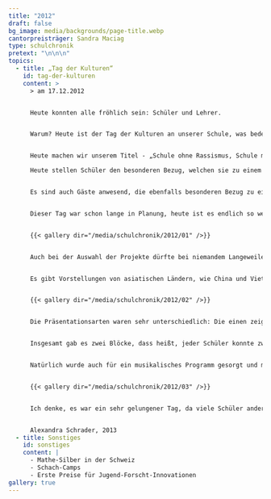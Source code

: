 ```yaml
---
title: "2012"
draft: false
bg_image: media/backgrounds/page-title.webp
cantorpreisträger: Sandra Maciag
type: schulchronik
pretext: "\n\n\n"
topics:
  - title: „Tag der Kulturen“
    id: tag-der-kulturen
    content: >
      > am 17.12.2012


      Heute konnten alle fröhlich sein: Schüler und Lehrer.


      Warum? Heute ist der Tag der Kulturen an unserer Schule, was bedeutet, dass wir alle länger schlafen können.


      Heute machen wir unserem Titel - „Schule ohne Rassismus, Schule mit Courage“ - alle Ehre:

      Heute stellen Schüler den besonderen Bezug, welchen sie zu einem Land oder einer Kultur haben, vor.


      Es sind auch Gäste anwesend, die ebenfalls besonderen Bezug zu einer Kultur haben.


      Dieser Tag war schon lange in Planung, heute ist es endlich so weit. Und damit auch niemand hungern muss, hat die ganze Schule ein Buffet zusammengestellt. Jede Klasse hat Essen zu einem bestimmten Land mitgebracht. Das Spektrum war riesig: Von amerikanischen HotDogs, Wraps und Cupcakes bis hin zu schwedischen und polnischen Leckereien.


      {{< gallery dir="/media/schulchronik/2012/01" />}}


      Auch bei der Auswahl der Projekte dürfte bei niemandem Langeweile aufkommen.


      Es gibt Vorstellungen von asiatischen Ländern, wie China und Vietnam, eine australische Vorstellung, europäische Veranstaltungen über Spanien, Frankreich und Ungarn bis hin zu amerikanischen Vorstellungen von Ländern wie Brasilien.


      {{< gallery dir="/media/schulchronik/2012/02" />}}


      Die Präsentationsarten waren sehr unterschiedlich: Die einen zeigen Filme, die anderen kochen leckeres Essen oder machen eine Powerpoint-Präsentation. Wem eine Kultur besonders gefallen hat, der kann gleich zu der Schüleraustauschorganisation ASF gehen, die an unserer Schule zu Gast war und sich informieren.


      Insgesamt gab es zwei Blöcke, dass heißt, jeder Schüler konnte zwei Veranstaltungen besuchen.


      Natürlich wurde auch für ein musikalisches Programm gesorgt und man hatte die Möglichkeit beim japanischen Origami seine Geschicklichkeit unter Beweis zu stellen.


      {{< gallery dir="/media/schulchronik/2012/03" />}}


      Ich denke, es war ein sehr gelungener Tag, da viele Schüler andere Kulturen entdeckt haben und sich vielleicht im Nachhinein noch damit beschäftigen. Gegen 13:00 Uhr verließen alle früher als gewöhnlich und mit strahlenden Gesichtern die Schule.


      Alexandra Schrader, 2013
  - title: Sonstiges
    id: sonstiges
    content: |
      - Mathe-Silber in der Schweiz
      - Schach-Camps
      - Erste Preise für Jugend-Forscht-Innovationen
gallery: true
---
```




